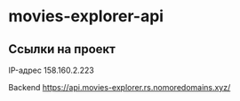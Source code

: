 # movies-explorer-api
## Ссылки на проект

IP-адрес 158.160.2.223

Backend https://api.movies-explorer.rs.nomoredomains.xyz/
